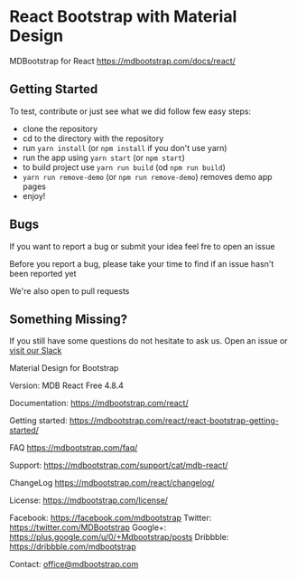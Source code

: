 # React Bootstrap with Material Design
MDBootstrap for React  https://mdbootstrap.com/docs/react/

## Getting Started
To test, contribute or just see what we did follow few easy steps:
- clone the repository
- cd to the directory with the repository
- run `yarn install` (or `npm install` if you don't use yarn)
- run the app using `yarn start` (or `npm start`)
- to build project use `yarn run build` (od `npm run build`)
- `yarn run remove-demo` (or `npm run remove-demo`) removes demo app pages
- enjoy!

## Bugs
If you want to report a bug or submit your idea feel fre to open an issue

Before you report a bug, please take your time to find if an issue hasn't been reported yet

We're also open to pull requests

## Something Missing?
If you still have some questions do not hesitate to ask us. Open an issue or [visit our Slack](https://mdbbetatest.slack.com)

Material Design for Bootstrap

Version: MDB React Free 4.8.4

Documentation:
https://mdbootstrap.com/react/

Getting started:
https://mdbootstrap.com/react/react-bootstrap-getting-started/

FAQ
https://mdbootstrap.com/faq/

Support:
https://mdbootstrap.com/support/cat/mdb-react/

ChangeLog
https://mdbootstrap.com/react/changelog/

License:
https://mdbootstrap.com/license/

Facebook: https://facebook.com/mdbootstrap
Twitter: https://twitter.com/MDBootstrap
Google+: https://plus.google.com/u/0/+Mdbootstrap/posts
Dribbble: https://dribbble.com/mdbootstrap


Contact:
office@mdbootstrap.com